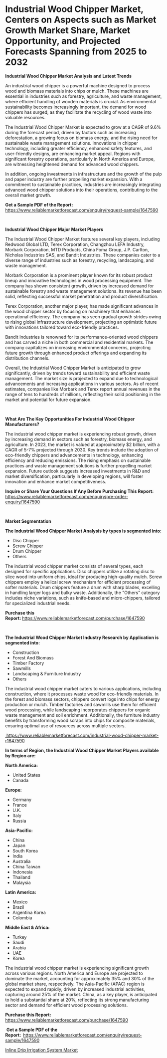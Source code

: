 <p><h1>Industrial Wood Chipper Market, Centers on Aspects such as Market Growth Market Share, Market Opportunity, and Projected Forecasts Spanning from 2025 to 2032</h1></p><p><strong>Industrial Wood Chipper Market Analysis and Latest Trends</strong></p>
<p><p>An industrial wood chipper is a powerful machine designed to process wood and biomass materials into chips or mulch. These machines are essential in industries such as forestry, agriculture, and waste management, where efficient handling of wooden materials is crucial. As environmental sustainability becomes increasingly important, the demand for wood chippers has surged, as they facilitate the recycling of wood waste into valuable resources.</p><p>The Industrial Wood Chipper Market is expected to grow at a CAGR of 9.6% during the forecast period, driven by factors such as increasing deforestation, a growing focus on biomass energy, and the rising need for sustainable waste management solutions. Innovations in chipper technology, including greater efficiency, enhanced safety features, and user-friendly designs, are enhancing market appeal. Regions with significant forestry operations, particularly in North America and Europe, are witnessing heightened demand for advanced wood chippers.</p><p>In addition, ongoing investments in infrastructure and the growth of the pulp and paper industry are further propelling market expansion. With a commitment to sustainable practices, industries are increasingly integrating advanced wood chipper solutions into their operations, contributing to the overall market growth.</p></p>
<p><strong>Get a Sample PDF of the Report:&nbsp;</strong> <a href="https://www.reliablemarketforecast.com/enquiry/request-sample/1647590?utm_campaign=2288&utm_medium=2&utm_source=Github&utm_content=ia&utm_term=10042025&utm_id=industrial-wood-chipper">https://www.reliablemarketforecast.com/enquiry/request-sample/1647590</a></p>
<p>&nbsp;</p>
<p><strong>Industrial Wood Chipper Major Market Players</strong></p>
<p><p>The Industrial Wood Chipper Market features several key players, including Redwood Global LTD, Terex Corporation, Changzhou LEFA Industry, Morbark Corporation, MTD Products, China Foma Group, J.P. Carlton, Nicholas Industries SAS, and Bandit Industries. These companies cater to a diverse range of industries such as forestry, recycling, landscaping, and waste management.</p><p>Morbark Corporation is a prominent player known for its robust product lineup and innovative technologies in wood processing equipment. The company has shown consistent growth, driven by increased demand for sustainable forestry and waste management solutions. Its revenue has been solid, reflecting successful market penetration and product diversification.</p><p>Terex Corporation, another major player, has made significant advances in the wood chipper sector by focusing on machinery that enhances operational efficiency. The company has seen gradual growth strides owing to rising global infrastructure development, projecting an optimistic future with innovations tailored toward eco-friendly practices.</p><p>Bandit Industries is renowned for its performance-oriented wood chippers and has carved a niche in both commercial and residential markets. The company capitalizes on increasing environmental concerns, projecting future growth through enhanced product offerings and expanding its distribution channels.</p><p>Overall, the Industrial Wood Chipper Market is anticipated to grow significantly, driven by trends toward sustainability and efficient waste management. The market size is projected to expand due to technological advancements and increasing applications in various sectors. As of recent estimates, companies like Morbark and Terex report annual revenues in the range of tens to hundreds of millions, reflecting their solid positioning in the market and potential for future expansion.</p></p>
<p>&nbsp;</p>
<p><strong>What Are The Key Opportunities For Industrial Wood Chipper Manufacturers?</strong></p>
<p><p>The industrial wood chipper market is experiencing robust growth, driven by increasing demand in sectors such as forestry, biomass energy, and agriculture. In 2023, the market is valued at approximately $2 billion, with a CAGR of 5-7% projected through 2030. Key trends include the adoption of eco-friendly chippers and advancements in technology, enhancing efficiency and reducing emissions. The rising emphasis on sustainable practices and waste management solutions is further propelling market expansion. Future outlook suggests increased investments in R&D and market diversification, particularly in developing regions, will foster innovation and enhance market competitiveness.</p></p>
<p><strong>Inquire or Share Your Questions If Any Before Purchasing This Report:</strong> <a href="https://www.reliablemarketforecast.com/enquiry/pre-order-enquiry/1647590?utm_campaign=2288&utm_medium=2&utm_source=Github&utm_content=ia&utm_term=10042025&utm_id=industrial-wood-chipper">https://www.reliablemarketforecast.com/enquiry/pre-order-enquiry/1647590</a></p>
<p>&nbsp;</p>
<p><strong>Market Segmentation</strong></p>
<p><strong>The Industrial Wood Chipper Market Analysis by types is segmented into:</strong></p>
<p><ul><li>Disc Chipper</li><li>Screw Chipper</li><li>Drum Chipper</li><li>Others</li></ul></p>
<p><p>The industrial wood chipper market consists of several types, each designed for specific applications. Disc chippers utilize a rotating disc to slice wood into uniform chips, ideal for producing high-quality mulch. Screw chippers employ a helical screw mechanism for efficient processing of softer materials. Drum chippers feature a drum with sharp blades, excelling in handling larger logs and bulky waste. Additionally, the "Others" category includes niche variations, such as knife-based and micro-chippers, tailored for specialized industrial needs.</p></p>
<p><strong>Purchase this Report:&nbsp;</strong><a href="https://www.reliablemarketforecast.com/purchase/1647590?utm_campaign=2288&utm_medium=2&utm_source=Github&utm_content=ia&utm_term=10042025&utm_id=industrial-wood-chipper">https://www.reliablemarketforecast.com/purchase/1647590</a></p>
<p>&nbsp;</p>
<p><strong>The Industrial Wood Chipper Market Industry Research by Application is segmented into:</strong></p>
<p><ul><li>Construction</li><li>Forest And Biomass</li><li>Timber Factory</li><li>Sawmills</li><li>Landscaping & Furniture Industry</li><li>Others</li></ul></p>
<p><p>The industrial wood chipper market caters to various applications, including construction, where it processes waste wood for eco-friendly materials. In the forest and biomass sectors, chippers convert logs into chips for energy production or mulch. Timber factories and sawmills use them for efficient wood processing, while landscaping incorporates chippers for organic waste management and soil enrichment. Additionally, the furniture industry benefits by transforming wood scraps into chips for composite materials, ensuring optimal use of resources across multiple sectors.</p></p>
<p><a href="https://www.reliablemarketforecast.com/industrial-wood-chipper-market-r1647590?utm_campaign=2288&utm_medium=2&utm_source=Github&utm_content=ia&utm_term=10042025&utm_id=industrial-wood-chipper">&nbsp;https://www.reliablemarketforecast.com/industrial-wood-chipper-market-r1647590</a></p>
<p><strong>In terms of Region, the Industrial Wood Chipper Market Players available by Region are:</strong></p>
<p>
    <p> <strong> North America: </strong>
        <ul>
            <li>United States</li>
            <li>Canada</li>
        </ul>
        </p> 
    <p> <strong> Europe: </strong>
        <ul>
            <li>Germany</li>
            <li>France</li>
            <li>U.K.</li>
            <li>Italy</li>
            <li>Russia</li>
        </ul>
        </p> 
    <p> <strong> Asia-Pacific: </strong>
        <ul>
            <li>China</li>
            <li>Japan</li>
            <li>South Korea</li>
            <li>India</li>
            <li>Australia</li>
            <li>China Taiwan</li>
            <li>Indonesia</li>
            <li>Thailand</li>
            <li>Malaysia</li>
        </ul>
        </p> 
    <p> <strong> Latin America: </strong>
        <ul>
            <li>Mexico</li>
            <li>Brazil</li>
            <li>Argentina Korea</li>
            <li>Colombia</li>
        </ul>
        </p> 
    <p> <strong> Middle East & Africa: </strong>
        <ul>
            <li>Turkey</li>
            <li>Saudi</li>
            <li>Arabia</li>
            <li>UAE</li>
            <li>Korea</li>
        </ul>
    </p>
    </p>
<p><p>The industrial wood chipper market is experiencing significant growth across various regions. North America and Europe are projected to dominate the market, accounting for approximately 35% and 30% of the global market share, respectively. The Asia-Pacific (APAC) region is expected to expand rapidly, driven by increased industrial activities, capturing around 25% of the market. China, as a key player, is anticipated to hold a substantial share at 20%, reflecting its strong manufacturing sector and demand for efficient wood processing solutions.</p></p>
<p><strong>Purchase this Report: </strong><a href="https://www.reliablemarketforecast.com/purchase/1647590?utm_campaign=2288&utm_medium=2&utm_source=Github&utm_content=ia&utm_term=10042025&utm_id=industrial-wood-chipper">https://www.reliablemarketforecast.com/purchase/1647590</a></p>
<p>&nbsp;<strong>Get a Sample PDF of the Report:&nbsp;&nbsp;</strong><a href="https://www.reliablemarketforecast.com/enquiry/request-sample/1647590?utm_campaign=2288&utm_medium=2&utm_source=Github&utm_content=ia&utm_term=10042025&utm_id=industrial-wood-chipper">https://www.reliablemarketforecast.com/enquiry/request-sample/1647590</a></p>
<p><strong></strong></p>
<p><p><a href="https://github.com/gogashopkewy/Market-Research-Report-List-1/blob/main/inline-drip-irrigation-system-market.md?utm_campaign=2288&utm_medium=2&utm_source=Github&utm_content=ia&utm_term=10042025&utm_id=industrial-wood-chipper">Inline Drip Irrigation System Market</a></p></p>